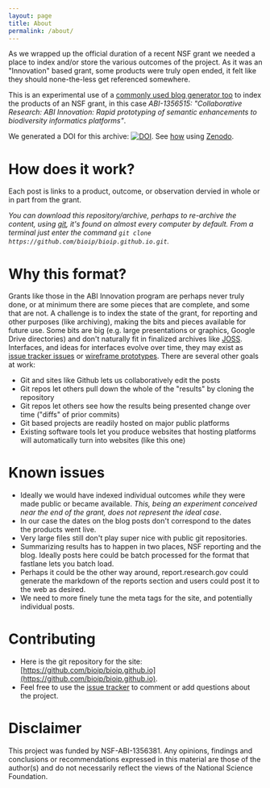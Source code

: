 ```yaml
---
layout: page
title: About
permalink: /about/
---
```


As we wrapped up the official duration of a recent NSF grant we needed a place to index and/or store the various outcomes of the project.  As it was an "Innovation" based grant, some products were truly open ended, it felt like they should none-the-less get referenced somewhere.

This is an experimental use of a [commonly used blog generator too](https://jekyllrb.com/) to index the products of an NSF grant, in this case _ABI-1356515: "Collaborative Research: ABI Innovation: Rapid prototyping of semantic enhancements to biodiversity informatics platforms"_. 

We generated a DOI for this archive: [![DOI](https://zenodo.org/badge/DOI/10.5281/zenodo.1409244.svg)](https://doi.org/10.5281/zenodo.1409244). See [how](https://guides.github.com/activities/citable-code/) using [Zenodo](https://zenodo.org).

# How does it work?  

Each post is links to a product, outcome, or observation dervied in whole or in part from the grant.  

_You can download this repository/archive, perhaps to re-archive the content, using [git](https://git-scm.com/), it's found on almost every computer by default. From a terminal just enter the command `git clone https://github.com/bioip/bioip.github.io.git`._

# Why this format?

Grants like those in the ABI Innovation program are perhaps never truly done, or at minimum there are some pieces that are complete, and some that are not.  A challenge is to index the state of the grant, for reporting and other purposes (like archiving), making the bits and pieces available for future use.  Some bits are big (e.g. large presentations or graphics, Google Drive directories) and don't naturally fit in finalized archives like [JOSS](https://joss.theoj.org/). Interfaces, and ideas for interfaces evolve over time, they may exist as [issue tracker issues](https://github.com/SpeciesFileGroup/taxonworks/issues) or [wireframe prototypes](https://www.invisionapp.com/). There are several other goals at work:

* Git and sites like Github lets us collaboratively edit the posts
* Git repos let others pull down the whole of the "results" by cloning the repository
* Git repos let others see how the results being presented change over time ("diffs" of prior commits)
* Git based projects are readily hosted on major public platforms
* Existing software tools let you produce websites that hosting platforms will automatically turn into websites (like this one) 

# Known issues

* Ideally we would have indexed individual outcomes _while_ they were made public or became available. _This, being an experiment conceived near the end of the grant, does not represent the ideal case_. 
* In our case the dates on the blog posts don't correspond to the dates the products went live.
* Very large files still don't play super nice with public git repositories.
* Summarizing results has to happen in two places, NSF reporting and the blog. Ideally posts here could be batch processed for the format that fastlane lets you batch load.
* Perhaps it could be the other way around, report.research.gov could generate the markdown of the reports section and users could post it to the web as desired.
* We need to more finely tune the meta tags for the site, and potentially individual posts.

# Contributing

* Here is the git repository for the site: [https://github.com/bioip/bioip.github.io](https://github.com/bioip/bioip.github.io). 
* Feel free to use the [issue tracker](https://github.com/bioip/bioip.github.io/issues) to comment or add questions about the project.

# Disclaimer 

This project was funded by NSF-ABI-1356381. Any opinions, findings and conclusions or recommendations expressed in this material are those of the author(s) and do not necessarily reflect the views of the National Science Foundation. 

